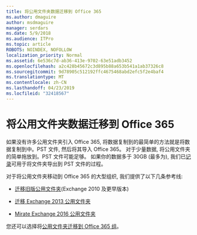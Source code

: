 ```yaml
---
title: 将公用文件夹数据迁移到 Office 365
ms.author: dmaguire
author: msdmaguire
manager: serdars
ms.date: 5/9/2018
ms.audience: ITPro
ms.topic: article
ROBOTS: NOINDEX, NOFOLLOW
localization_priority: Normal
ms.assetid: 6e536c7d-ab36-413e-9702-63e51adb3452
ms.openlocfilehash: a2c428b45672c3d895b88a653b541a1ab37326c8
ms.sourcegitcommit: 9d78905c512192ffc4675468abd2efc5f2e4baf4
ms.translationtype: MT
ms.contentlocale: zh-CN
ms.lasthandoff: 04/23/2019
ms.locfileid: "32418567"
---
```

# <a name="migrate-public-folder-data-to-office-365"></a>将公用文件夹数据迁移到 Office 365

如果没有许多公用文件夹引入 Office 365, 将数据复制到的最简单的方法就是将数据复制到中。PST 文件, 然后将其导入 Office 365。 对于少量数据, 将公用文件夹的简单拖放到。PST 文件可能足够。 如果你的数据多于 30GB (最多为), 我们已[记录](https://technet.microsoft.com/library/dn874017%28v=exchg.150%29.aspx)可用于将文件夹导出到 PST 文件的过程。 
  
对于将公用文件夹移动到 Office 365 的大型组织, 我们提供了以下几条参考线:
  
- [迁移旧版公用文件夹](https://technet.microsoft.com/library/dn874017%28v=exchg.150%29.aspx)(Exchange 2010 及更早版本) 
    
- [迁移 Exchange 2013 公用文件夹](https://technet.microsoft.com/library/mt798260%28v=exchg.150%29.aspx)
    
- [Mirate Exchange 2016 公用文件夹](https://technet.microsoft.com/library/mt798260%28v=exchg.160%29.aspx)
    
您还可以选择将[公用文件夹迁移到 Office 365 组](https://technet.microsoft.com/library/mt843872%28v=exchg.150%29.aspx)。
  

